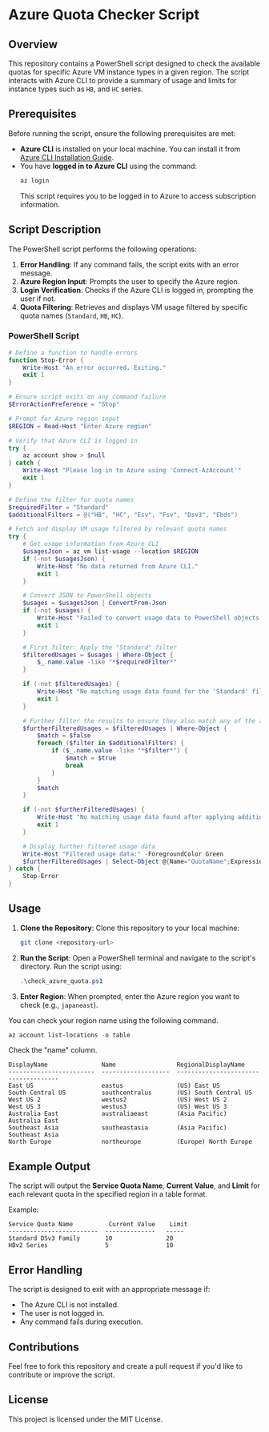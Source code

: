 # Azure Quota Checker Script

## Overview
This repository contains a PowerShell script designed to check the available quotas for specific Azure VM instance types in a given region. The script interacts with Azure CLI to provide a summary of usage and limits for instance types such as `HB`, and `HC` series.

## Prerequisites

Before running the script, ensure the following prerequisites are met:

- **Azure CLI** is installed on your local machine. You can install it from [Azure CLI Installation Guide](https://docs.microsoft.com/en-us/cli/azure/install-azure-cli).
- You have **logged in to Azure CLI** using the command:
  ```powershell
  az login
  ```
  This script requires you to be logged in to Azure to access subscription information.

## Script Description
The PowerShell script performs the following operations:

1. **Error Handling**: If any command fails, the script exits with an error message.
2. **Azure Region Input**: Prompts the user to specify the Azure region.
3. **Login Verification**: Checks if the Azure CLI is logged in, prompting the user if not.
4. **Quota Filtering**: Retrieves and displays VM usage filtered by specific quota names (`Standard`, `HB`, `HC`).

### PowerShell Script

```powershell
# Define a function to handle errors
function Stop-Error {
    Write-Host "An error occurred. Exiting."
    exit 1
}

# Ensure script exits on any command failure
$ErrorActionPreference = "Stop"

# Prompt for Azure region input
$REGION = Read-Host "Enter Azure region"

# Verify that Azure CLI is logged in
try {
    az account show > $null
} catch {
    Write-Host "Please log in to Azure using 'Connect-AzAccount'"
    exit 1
}

# Define the filter for quota names
$requiredFilter = "Standard"
$additionalFilters = @("HB", "HC", "Esv", "Fsv", "Dsv3", "Ebds")

# Fetch and display VM usage filtered by relevant quota names
try {
    # Get usage information from Azure CLI
    $usagesJson = az vm list-usage --location $REGION
    if (-not $usagesJson) {
        Write-Host "No data returned from Azure CLI."
        exit 1
    }

    # Convert JSON to PowerShell objects
    $usages = $usagesJson | ConvertFrom-Json
    if (-not $usages) {
        Write-Host "Failed to convert usage data to PowerShell objects."
        exit 1
    }

    # First filter: Apply the "Standard" filter
    $filteredUsages = $usages | Where-Object {
        $_.name.value -like "*$requiredFilter*"
    }

    if (-not $filteredUsages) {
        Write-Host "No matching usage data found for the 'Standard' filter."
        exit 1
    }

    # Further filter the results to ensure they also match any of the additional filters
    $furtherFilteredUsages = $filteredUsages | Where-Object {
        $match = $false
        foreach ($filter in $additionalFilters) {
            if ($_.name.value -like "*$filter*") {
                $match = $true
                break
            }
        }
        $match
    }

    if (-not $furtherFilteredUsages) {
        Write-Host "No matching usage data found after applying additional filters."
        exit 1
    }

    # Display further filtered usage data
    Write-Host "Filtered usage data:" -ForegroundColor Green
    $furtherFilteredUsages | Select-Object @{Name="QuotaName";Expression={$_.name.value}}, CurrentValue, Limit | Format-Table
} catch {
    Stop-Error
}
```

## Usage

1. **Clone the Repository**: Clone this repository to your local machine:
   ```sh
   git clone <repository-url>
   ```

2. **Run the Script**: Open a PowerShell terminal and navigate to the script's directory. Run the script using:
   ```powershell
   .\check_azure_quota.ps1
   ```

3. **Enter Region**: When prompted, enter the Azure region you want to check (e.g., `japaneast`).

You can check your region name using the following command. 

```powershell
az account list-locations -o table
```

Check the "name" column.

```
DisplayName               Name                 RegionalDisplayName
------------------------  -------------------  -------------------------------------
East US                   eastus               (US) East US
South Central US          southcentralus       (US) South Central US
West US 2                 westus2              (US) West US 2
West US 3                 westus3              (US) West US 3
Australia East            australiaeast        (Asia Pacific) Australia East
Southeast Asia            southeastasia        (Asia Pacific) Southeast Asia
North Europe              northeurope          (Europe) North Europe
```


## Example Output

The script will output the **Service Quota Name**, **Current Value**, and **Limit** for each relevant quota in the specified region in a table format.

Example:

```
Service Quota Name          Current Value    Limit
-------------------------  --------------   -----
Standard DSv3 Family       10               20
HBv2 Series                5                10
```

## Error Handling
The script is designed to exit with an appropriate message if:
- The Azure CLI is not installed.
- The user is not logged in.
- Any command fails during execution.

## Contributions
Feel free to fork this repository and create a pull request if you'd like to contribute or improve the script.

## License
This project is licensed under the MIT License.

